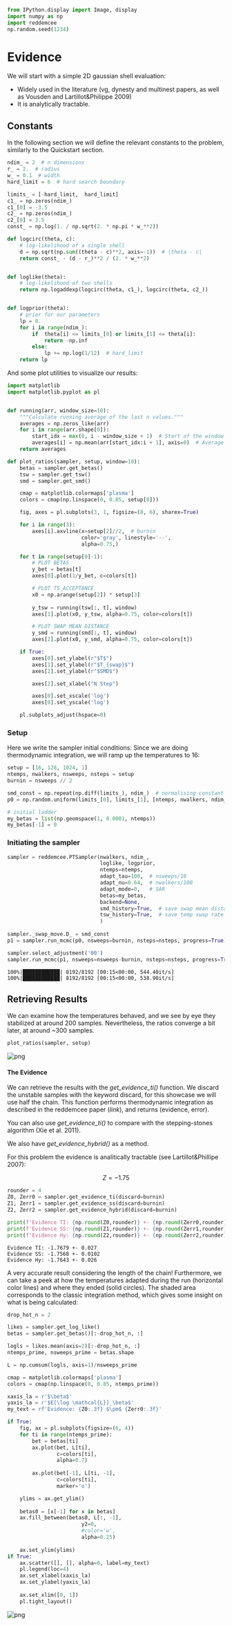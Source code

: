 ```python
from IPython.display import Image, display
import numpy as np
import reddemcee
np.random.seed(1234)
```

# Evidence

We will start with a simple 2D gaussian shell evaluation:
- Widely used in the literature (vg, dynesty and multinest papers, as well as Vousden and Lartillot&Philippe 2009)
- It is analytically tractable.

## Constants
In the following section we will define the relevant constants to the problem, similarly to the Quickstart section.



```python
ndim_ = 2  # n dimensions
r_ = 2.  # radius
w_ = 0.1  # width
hard_limit = 6  # hard search boundary

limits_ = [-hard_limit,  hard_limit]
c1_ = np.zeros(ndim_)
c1_[0] = -3.5
c2_ = np.zeros(ndim_)
c2_[0] = 3.5
const_ = np.log(1. / np.sqrt(2. * np.pi * w_**2))
```


```python
def logcirc(theta, c):
    # log-likelihood of a single shell
    d = np.sqrt(np.sum((theta - c)**2, axis=-1))  # |theta - c|
    return const_ - (d - r_)**2 / (2. * w_**2)


def loglike(theta):
    # log-likelihood of two shells
    return np.logaddexp(logcirc(theta, c1_), logcirc(theta, c2_))


def logprior(theta):
    # prior for our parameters
    lp = 0.
    for i in range(ndim_):
        if  theta[i] <= limits_[0] or limits_[1] <= theta[i]:
            return -np.inf
        else:
            lp += np.log(1/12)  # hard_limit
    return lp
```

And some plot utilities to visualize our results:


```python
import matplotlib
import matplotlib.pyplot as pl


def running(arr, window_size=10):
    """Calculate running average of the last n values."""
    averages = np.zeros_like(arr)
    for i in range(arr.shape[0]):
        start_idx = max(0, i - window_size + 1)  # Start of the window (avoid negative index)
        averages[i] = np.mean(arr[start_idx:i + 1], axis=0)  # Average of the last `window_size` points
    return averages

def plot_ratios(sampler, setup, window=10):
    betas = sampler.get_betas()
    tsw = sampler.get_tsw()
    smd = sampler.get_smd()

    cmap = matplotlib.colormaps['plasma']
    colors = cmap(np.linspace(0, 0.85, setup[0]))

    fig, axes = pl.subplots(3, 1, figsize=(8, 6), sharex=True)

    for i in range(3):
        axes[i].axvline(x=setup[2]//2,  # burnin
                        color='gray', linestyle='--',
                        alpha=0.75,)

    for t in range(setup[0]-1):
        # PLOT BETAS
        y_bet = betas[t]
        axes[0].plot(1/y_bet, c=colors[t])

        # PLOT TS_ACCEPTANCE
        x0 = np.arange(setup[2]) * setup[3]
        
        y_tsw = running(tsw[:, t], window)
        axes[1].plot(x0, y_tsw, alpha=0.75, color=colors[t])

        # PLOT SWAP MEAN DISTANCE
        y_smd = running(smd[:, t], window)
        axes[2].plot(x0, y_smd, alpha=0.75, color=colors[t])

    if True:
        axes[0].set_ylabel(r"$T$")
        axes[1].set_ylabel(r"$T_{swap}$")
        axes[2].set_ylabel(r"$SMD$")

        axes[2].set_xlabel("N Step")

        axes[0].set_xscale('log')
        axes[0].set_yscale('log')

    pl.subplots_adjust(hspace=0)
```

### Setup
Here we write the sampler initial conditions:
Since we are doing thermodynamic integration, we will ramp up the temperatures to 16:


```python
setup = [16, 128, 1024, 1]
ntemps, nwalkers, nsweeps, nsteps = setup
burnin = nsweeps // 2

smd_const = np.repeat(np.diff(limits_), ndim_)  # normalising constant for SMD
p0 = np.random.uniform(limits_[0], limits_[1], [ntemps, nwalkers, ndim_])

# initial ladder
my_betas = list(np.geomspace(1, 0.0001, ntemps))
my_betas[-1] = 0
```

### Initiating the sampler


```python
sampler = reddemcee.PTSampler(nwalkers, ndim_,
                              loglike, logprior,
                              ntemps=ntemps,
                              adapt_tau=100,  # nsweeps/10
                              adapt_nu=0.64,  # nwalkers/100
                              adapt_mode=0,   # SAR
                              betas=my_betas,
                              backend=None,
                              smd_history=True,  # save swap mean distance
                              tsw_history=True,  # save temp swap rate
                              )
    
sampler._swap_move.D_ = smd_const
p1 = sampler.run_mcmc(p0, nsweeps=burnin, nsteps=nsteps, progress=True)

sampler.select_adjustment('00')
sampler.run_mcmc(p1, nsweeps=nsweeps-burnin, nsteps=nsteps, progress=True)
```

    100%|████████████| 8192/8192 [00:15<00:00, 544.40it/s]
    100%|████████████| 8192/8192 [00:15<00:00, 538.90it/s]


## Retrieving Results

We can examine how the temperatures behaved, and we see by eye they stabilized at around 200 samples. Nevertheless, the ratios converge a bit later, at around ~300 samples.


```python
plot_ratios(sampler, setup)
```


    
![png](output_12_0.png)
    


#### The Evidence
We can retrieve the results with the *get_evidence_ti()* function. We discard the unstable samples with the keyword discard, for this showcase we will use half the chain.
This function performs thermodynamic integration as described in the reddemcee paper (*link*), and returns (evidence, error).

You can also use *get_evidence_ti()* to compare with the stepping-stones algorithm (Xie et al. 2011).

We also have *get_evidence_hybrid()* as a method.

For this problem the evidence is analitically tractable (see Lartillot&Phillipe 2007): 

$$Z = -1.75$$


```python
rounder = 4
Z0, Zerr0 = sampler.get_evidence_ti(discard=burnin)
Z1, Zerr1 = sampler.get_evidence_ss(discard=burnin)
Z2, Zerr2 = sampler.get_evidence_hybrid(discard=burnin)

print(f'Evidence TI: {np.round(Z0,rounder)} +- {np.round(Zerr0,rounder)}')
print(f'Evidence SS: {np.round(Z1,rounder)} +- {np.round(Zerr1,rounder)}')
print(f'Evidence Hy: {np.round(Z2,rounder)} +- {np.round(Zerr2,rounder)}')
```

    Evidence TI: -1.7679 +- 0.027
    Evidence SS: -1.7568 +- 0.0102
    Evidence Hy: -1.7643 +- 0.026


A very accurate result considering the length of the chain! Furthermore, we can take a peek at how the temperatures adapted during the run (horizontal color lines) and where they ended (solid circles). The shaded area corresponds to the classic integration method, which gives some insight on what is being calculated:


```python
drop_hot_n = 2

likes = sampler.get_log_like()
betas = sampler.get_betas()[:-drop_hot_n, :]

logls = likes.mean(axis=2)[:-drop_hot_n, :]
ntemps_prime, nsweeps_prime = betas.shape

L = np.cumsum(logls, axis=1)/nsweeps_prime

cmap = matplotlib.colormaps['plasma']
colors = cmap(np.linspace(0, 0.85, ntemps_prime))

xaxis_la = r'$\beta$'
yaxis_la = r'$E[\log \mathcal{L}]_\beta$'
my_text = rf'Evidence: {Z0:.3f} $\pm$ {Zerr0:.3f}'

if True:
    fig, ax = pl.subplots(figsize=(6, 4))
    for ti in range(ntemps_prime):
        bet = betas[ti]
        ax.plot(bet, L[ti],
                c=colors[ti],
                alpha=0.7)
        
        ax.plot(bet[-1], L[ti, -1],
                c=colors[ti],
                marker='o')

    ylims = ax.get_ylim()
        
    betas0 = [x[-1] for x in betas]
    ax.fill_between(betas0, L[:, -1],
                        y2=0,
                        #color='w',
                        alpha=0.25)
        
    ax.set_ylim(ylims)
if True:
    ax.scatter([], [], alpha=0, label=my_text)
    pl.legend(loc=4)
    ax.set_xlabel(xaxis_la)
    ax.set_ylabel(yaxis_la)
        
    ax.set_xlim([0, 1])
    pl.tight_layout()
```


    
![png](output_16_0.png)
    



```python

```
